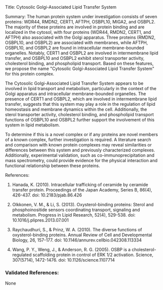 Title: Cytosolic Golgi-Associated Lipid Transfer System

Summary: The human protein system under investigation consists of seven proteins: WDR44, RMDN2, CERT1, AFTPH, OSBPL10, MIGA2, and OSBPL2. The majority of these proteins are involved in protein binding and are localized in the cytosol, with four proteins (WDR44, RMDN2, CERT1, and AFTPH) also associated with the Golgi apparatus. Three proteins (RMDN2, OSBPL10, and OSBPL2) are associated with membranes, while AFTPH, OSBPL10, and OSBPL2 are found in intracellular membrane-bounded organelles. Notably, CERT1 and OSBPL2 are involved in intermembrane lipid transfer, and OSBPL10 and OSBPL2 exhibit sterol transporter activity, cholesterol binding, and phospholipid transport. Based on these features, we propose the name "Cytosolic Golgi-Associated Lipid Transfer System" for this protein complex.

The Cytosolic Golgi-Associated Lipid Transfer System appears to be involved in lipid transport and metabolism, particularly in the context of the Golgi apparatus and intracellular membrane-bounded organelles. The presence of CERT1 and OSBPL2, which are involved in intermembrane lipid transfer, suggests that this system may play a role in the regulation of lipid homeostasis and membrane dynamics within the cell. Additionally, the sterol transporter activity, cholesterol binding, and phospholipid transport functions of OSBPL10 and OSBPL2 further support the involvement of this system in lipid metabolism.

To determine if this is a novel complex or if any proteins are novel members of a known complex, further investigation is required. A literature search and comparison with known protein complexes may reveal similarities or differences between this system and previously characterized complexes. Additionally, experimental validation, such as co-immunoprecipitation and mass spectrometry, could provide evidence for the physical interaction and functional relationship between these proteins.

References:

1. Hanada, K. (2010). Intracellular trafficking of ceramide by ceramide transfer protein. Proceedings of the Japan Academy, Series B, 86(4), 426-437. doi: 10.2183/pjab.86.426

2. Olkkonen, V. M., & Li, S. (2013). Oxysterol-binding proteins: Sterol and phosphoinositide sensors coordinating transport, signaling and metabolism. Progress in Lipid Research, 52(4), 529-538. doi: 10.1016/j.plipres.2013.07.001

3. Raychaudhuri, S., & Prinz, W. A. (2010). The diverse functions of oxysterol-binding proteins. Annual Review of Cell and Developmental Biology, 26, 157-177. doi: 10.1146/annurev.cellbio.042308.113334

4. Wang, P. Y., Weng, J., & Anderson, R. G. (2005). OSBP is a cholesterol-regulated scaffolding protein in control of ERK 1/2 activation. Science, 307(5714), 1472-1476. doi: 10.1126/science.1107714

### Validated References: 

None



